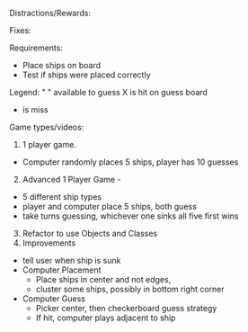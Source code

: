 Distractions/Rewards:


Fixes:

Requirements:
- Place ships on board
- Test if ships were placed correctly


Legend:
" " available to guess
 X is hit on guess board
 - is miss

Game types/videos: 
1. 1 player game. 
  - Computer randomly places 5 ships, player has 10 guesses
2. Advanced 1 Player Game - 
  - 5 different ship types
  - player and computer place 5 ships, both guess
  - take turns guessing, whichever one sinks all five first wins
3. Refactor to use Objects and Classes
4. Improvements
  - tell user when ship is sunk
  - Computer Placement 
    - Place ships in center and not edges,
    - cluster some ships, possibly in bottom right corner
  - Computer Guess 
    - Picker center, then checkerboard guess strategy
    - If hit, computer plays adjacent to ship




 